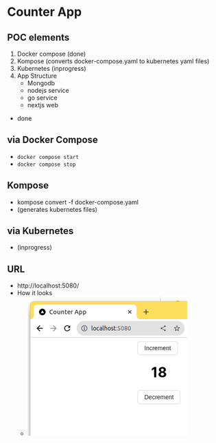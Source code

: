 # Counter App

## POC elements
1. Docker compose (done)
2. Kompose (converts docker-compose.yaml to kubernetes yaml files)
3. Kubernetes (inprogress)
4. App Structure
   - Mongodb
   - nodejs service
   - go service
   - nextjs web
- done

## via Docker Compose
- ```docker compose start```
- ```docker compose stop```

## Kompose
- kompose convert -f docker-compose.yaml
- (generates kubernetes files)

## via Kubernetes
- (inprogress)

## URL
- http://localhost:5080/
- How it looks
  - ![UI](img.png)
